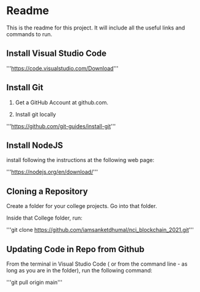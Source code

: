 # Readme #

This is the readme for this project. It will include all the useful links and commands to run.

## Install Visual Studio Code ##

'''https://code.visualstudio.com/Download'''

## Install Git ##

1. Get a GitHub Account at github.com.

2. Install git locally

'''https://github.com/git-guides/install-git'''

## Install NodeJS ##

install following the instructions at the following web page:

'''https://nodejs.org/en/download/'''

## Cloning a Repository ##
Create a folder for your college projects. Go into that folder.

Inside that College folder, run:

'''git clone https://github.com/iamsanketdhumal/nci_blockchain_2021.git'''


## Updating Code in Repo from Github ##

From the terminal in Visual Studio Code ( or from the command line - as long as you are in the folder), run the following command:

'''git pull origin main'''